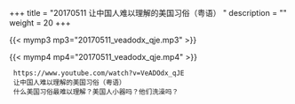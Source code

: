 +++
title = "20170511  让中国人难以理解的美国习俗（粤语） "
description = ""
weight = 20
+++

{{< mymp3 mp3="20170511_veadodx_qje.mp3" >}}

{{< mymp4 mp4="20170511_veadodx_qje.mp4" >}}

     https://www.youtube.com/watch?v=VeADOdx_qJE 
     让中国人难以理解的美国习俗（粤语） 
     什么美国习俗最难以理解？美国人小器吗？他们洗澡吗？ 
